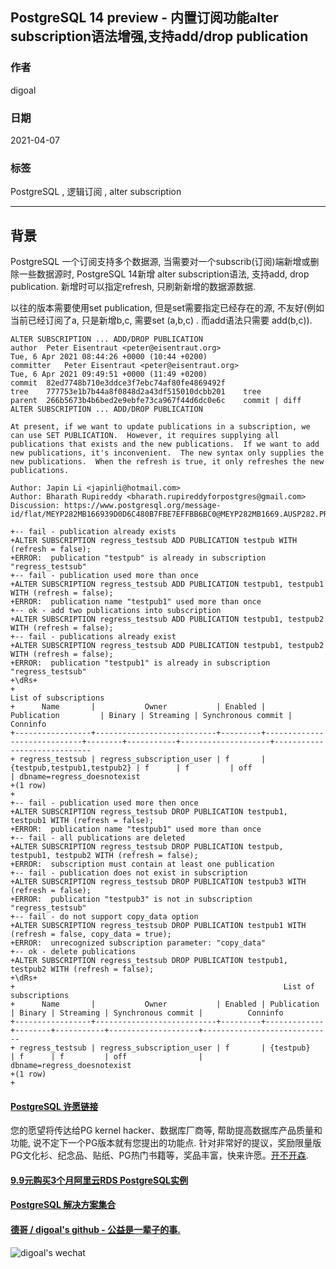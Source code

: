 ## PostgreSQL 14 preview - 内置订阅功能alter subscription语法增强,支持add/drop publication    
            
### 作者            
digoal            
            
### 日期            
2021-04-07             
            
### 标签            
PostgreSQL , 逻辑订阅 , alter subscription                    
            
----            
            
## 背景        
PostgreSQL 一个订阅支持多个数据源, 当需要对一个subscrib(订阅)端新增或删除一些数据源时, PostgreSQL 14新增 alter subscription语法, 支持add, drop publication. 新增时可以指定refresh, 只刷新新增的数据源数据.  
  
以往的版本需要使用set publication, 但是set需要指定已经存在的源, 不友好(例如当前已经订阅了a, 只是新增b,c, 需要set (a,b,c) . 而add语法只需要 add(b,c)).       
  
```  
ALTER SUBSCRIPTION ... ADD/DROP PUBLICATION  
author	Peter Eisentraut <peter@eisentraut.org>	  
Tue, 6 Apr 2021 08:44:26 +0000 (10:44 +0200)  
committer	Peter Eisentraut <peter@eisentraut.org>	  
Tue, 6 Apr 2021 09:49:51 +0000 (11:49 +0200)  
commit	82ed7748b710e3ddce3f7ebc74af80fe4869492f  
tree	777753e1b7b44a8f0848d2a43df515010dcbb201	tree  
parent	266b5673b4b6bed2e9ebfe73ca967f44d6dc0e6c	commit | diff  
ALTER SUBSCRIPTION ... ADD/DROP PUBLICATION  
  
At present, if we want to update publications in a subscription, we  
can use SET PUBLICATION.  However, it requires supplying all  
publications that exists and the new publications.  If we want to add  
new publications, it's inconvenient.  The new syntax only supplies the  
new publications.  When the refresh is true, it only refreshes the new  
publications.  
  
Author: Japin Li <japinli@hotmail.com>  
Author: Bharath Rupireddy <bharath.rupireddyforpostgres@gmail.com>  
Discussion: https://www.postgresql.org/message-id/flat/MEYP282MB166939D0D6C480B7FBE7EFFBB6BC0@MEYP282MB1669.AUSP282.PROD.OUTLOOK.COM  
```  
    
```  
+-- fail - publication already exists  
+ALTER SUBSCRIPTION regress_testsub ADD PUBLICATION testpub WITH (refresh = false);  
+ERROR:  publication "testpub" is already in subscription "regress_testsub"  
+-- fail - publication used more than once  
+ALTER SUBSCRIPTION regress_testsub ADD PUBLICATION testpub1, testpub1 WITH (refresh = false);  
+ERROR:  publication name "testpub1" used more than once  
+-- ok - add two publications into subscription  
+ALTER SUBSCRIPTION regress_testsub ADD PUBLICATION testpub1, testpub2 WITH (refresh = false);  
+-- fail - publications already exist  
+ALTER SUBSCRIPTION regress_testsub ADD PUBLICATION testpub1, testpub2 WITH (refresh = false);  
+ERROR:  publication "testpub1" is already in subscription "regress_testsub"  
+\dRs+  
+                                                                    List of subscriptions  
+      Name       |           Owner           | Enabled |         Publication         | Binary | Streaming | Synchronous commit |          Conninfo             
+-----------------+---------------------------+---------+-----------------------------+--------+-----------+--------------------+-----------------------------  
+ regress_testsub | regress_subscription_user | f       | {testpub,testpub1,testpub2} | f      | f         | off                | dbname=regress_doesnotexist  
+(1 row)  
+  
+-- fail - publication used more then once  
+ALTER SUBSCRIPTION regress_testsub DROP PUBLICATION testpub1, testpub1 WITH (refresh = false);  
+ERROR:  publication name "testpub1" used more than once  
+-- fail - all publications are deleted  
+ALTER SUBSCRIPTION regress_testsub DROP PUBLICATION testpub, testpub1, testpub2 WITH (refresh = false);  
+ERROR:  subscription must contain at least one publication  
+-- fail - publication does not exist in subscription  
+ALTER SUBSCRIPTION regress_testsub DROP PUBLICATION testpub3 WITH (refresh = false);  
+ERROR:  publication "testpub3" is not in subscription "regress_testsub"  
+-- fail - do not support copy_data option  
+ALTER SUBSCRIPTION regress_testsub DROP PUBLICATION testpub1 WITH (refresh = false, copy_data = true);  
+ERROR:  unrecognized subscription parameter: "copy_data"  
+-- ok - delete publications  
+ALTER SUBSCRIPTION regress_testsub DROP PUBLICATION testpub1, testpub2 WITH (refresh = false);  
+\dRs+  
+                                                            List of subscriptions  
+      Name       |           Owner           | Enabled | Publication | Binary | Streaming | Synchronous commit |          Conninfo             
+-----------------+---------------------------+---------+-------------+--------+-----------+--------------------+-----------------------------  
+ regress_testsub | regress_subscription_user | f       | {testpub}   | f      | f         | off                | dbname=regress_doesnotexist  
+(1 row)  
+  
```    
    
  
#### [PostgreSQL 许愿链接](https://github.com/digoal/blog/issues/76 "269ac3d1c492e938c0191101c7238216")
您的愿望将传达给PG kernel hacker、数据库厂商等, 帮助提高数据库产品质量和功能, 说不定下一个PG版本就有您提出的功能点. 针对非常好的提议，奖励限量版PG文化衫、纪念品、贴纸、PG热门书籍等，奖品丰富，快来许愿。[开不开森](https://github.com/digoal/blog/issues/76 "269ac3d1c492e938c0191101c7238216").  
  
  
#### [9.9元购买3个月阿里云RDS PostgreSQL实例](https://www.aliyun.com/database/postgresqlactivity "57258f76c37864c6e6d23383d05714ea")
  
  
#### [PostgreSQL 解决方案集合](https://yq.aliyun.com/topic/118 "40cff096e9ed7122c512b35d8561d9c8")
  
  
#### [德哥 / digoal's github - 公益是一辈子的事.](https://github.com/digoal/blog/blob/master/README.md "22709685feb7cab07d30f30387f0a9ae")
  
  
![digoal's wechat](../pic/digoal_weixin.jpg "f7ad92eeba24523fd47a6e1a0e691b59")
  
